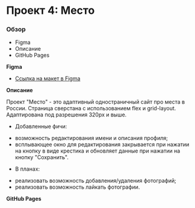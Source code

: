 # Проект 4: Место

### Обзор

* Figma
* Описание
* GitHub Pages

**Figma**

* [Ссылка на макет в Figma](https://www.figma.com/file/StZjf8HnoeLdiXS7dYrLAh/JavaScript.-Sprint-4)

**Описание**

Проект "Место" - это адаптивный одностраничный сайт про места в России. Страница сверстана с использованием flex и grid-layout. Адаптирована под разрешения 320px и выше.

* Добавленные фичи:

- возможность редактирования имени и описания профиля; 
- всплывающее окно для редактирования закрывается при нажатии на кнопку в виде крестика и обновляет данные при нажатии на кнопку "Сохранить".

* В планах:

- реализовать возможность добавления/удаления фотографий;
- реализовать возможность лайкать фотографии.

**GitHub Pages**



